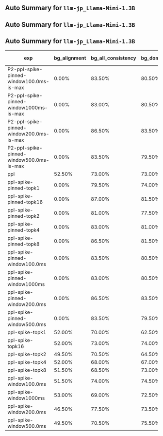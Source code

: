 ## Auto Summary for `llm-jp_Llama-Mimi-1.3B`

## Auto Summary for `llm-jp_Llama-Mimi-1.3B`

## Auto Summary for `llm-jp_Llama-Mimi-1.3B`

<!-- AUTO-GEN: MODEL TABLES -->
| exp | bg_alignment | bg_all_consistency | bg_domain_consistency | gender_consistency | rir_consistency | sentiment_alignment | sentiment_consistency | speaker_consistency | Avg Consistency | Avg Alignment | Avg All |
| --- | --- | --- | --- | --- | --- | --- | --- | --- | --- | --- | --- |
| P2-ppl-spike-pinned-window100.0ms-is-max | 0.00% | 83.50% | 80.50% | 88.00% | 84.50% | 0.00% | 84.50% | 88.00% | 84.83% | 0.00% | 63.62% |
| P2-ppl-spike-pinned-window1000ms-is-max | 0.00% | 83.00% | 80.50% | 99.00% | 88.00% | 0.00% | 92.50% | 95.50% | 89.75% | 0.00% | 67.31% |
| P2-ppl-spike-pinned-window200.0ms-is-max | 0.00% | 86.50% | 83.50% | 98.50% | 88.50% | 0.00% | 92.50% | 95.00% | 90.75% | 0.00% | 68.06% |
| P2-ppl-spike-pinned-window500.0ms-is-max | 0.00% | 83.50% | 79.50% | 100.00% | 84.50% | 0.00% | 95.50% | 96.00% | 89.83% | 0.00% | 67.38% |
| ppl | 52.50% | 73.00% | 73.00% | 83.50% | 91.50% | 48.50% | 79.50% | 85.00% | 80.92% | 50.50% | 73.31% |
| ppl-spike-pinned-topk1 | 0.00% | 79.50% | 74.00% | 92.00% | 76.50% | 0.00% | 81.50% | 88.00% | 81.92% | 0.00% | 61.44% |
| ppl-spike-pinned-topk16 | 0.00% | 87.00% | 81.50% | 99.00% | 86.00% | 0.00% | 92.00% | 94.50% | 90.00% | 0.00% | 67.50% |
| ppl-spike-pinned-topk2 | 0.00% | 81.00% | 77.50% | 97.50% | 80.00% | 0.00% | 88.00% | 91.00% | 85.83% | 0.00% | 64.38% |
| ppl-spike-pinned-topk4 | 0.00% | 83.00% | 81.00% | 99.00% | 82.00% | 0.00% | 88.50% | 91.50% | 87.50% | 0.00% | 65.62% |
| ppl-spike-pinned-topk8 | 0.00% | 86.50% | 81.50% | 99.50% | 83.00% | 0.00% | 92.00% | 94.50% | 89.50% | 0.00% | 67.12% |
| ppl-spike-pinned-window100.0ms | 0.00% | 83.50% | 80.50% | 88.00% | 84.50% | 0.00% | 84.50% | 88.00% | 84.83% | 0.00% | 63.62% |
| ppl-spike-pinned-window1000ms | 0.00% | 83.00% | 80.50% | 99.00% | 88.00% | 0.00% | 92.50% | 95.50% | 89.75% | 0.00% | 67.31% |
| ppl-spike-pinned-window200.0ms | 0.00% | 86.50% | 83.50% | 98.50% | 88.50% | 0.00% | 92.50% | 95.00% | 90.75% | 0.00% | 68.06% |
| ppl-spike-pinned-window500.0ms | 0.00% | 83.50% | 79.50% | 100.00% | 84.50% | 0.00% | 95.50% | 96.00% | 89.83% | 0.00% | 67.38% |
| ppl-spike-topk1 | 52.00% | 70.00% | 62.50% | 88.00% | 83.00% | 51.50% | 66.50% | 84.00% | 75.67% | 51.75% | 69.69% |
| ppl-spike-topk16 | 52.00% | 73.00% | 74.00% | 96.00% | 91.50% | 49.00% | 75.50% | 94.50% | 84.08% | 50.50% | 75.69% |
| ppl-spike-topk2 | 49.50% | 70.50% | 64.50% | 94.50% | 84.50% | 49.00% | 71.50% | 89.50% | 79.17% | 49.25% | 71.69% |
| ppl-spike-topk4 | 52.00% | 68.00% | 67.00% | 97.00% | 86.00% | 50.50% | 73.50% | 92.50% | 80.67% | 51.25% | 73.31% |
| ppl-spike-topk8 | 51.50% | 68.50% | 73.00% | 96.50% | 88.00% | 50.00% | 79.00% | 93.50% | 83.08% | 50.75% | 75.00% |
| ppl-spike-window100.0ms | 51.50% | 74.00% | 74.50% | 96.50% | 86.50% | 51.00% | 84.50% | 90.50% | 84.42% | 51.25% | 76.12% |
| ppl-spike-window1000ms | 53.00% | 69.00% | 72.50% | 97.00% | 90.00% | 54.00% | 79.50% | 94.00% | 83.67% | 53.50% | 76.12% |
| ppl-spike-window200.0ms | 46.50% | 77.50% | 73.50% | 99.00% | 87.00% | 49.50% | 87.50% | 93.50% | 86.33% | 48.00% | 76.75% |
| ppl-spike-window500.0ms | 49.50% | 70.50% | 75.50% | 98.00% | 92.50% | 54.00% | 85.00% | 94.00% | 85.92% | 51.75% | 77.38% |
<!-- AUTO-GEN: MODEL TABLES -->
